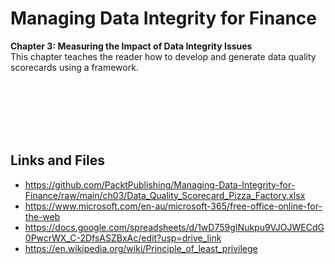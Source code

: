 # Managing Data Integrity for Finance

**Chapter 3: Measuring the Impact of Data Integrity Issues** <br />
This chapter teaches the reader how to develop and generate data quality scorecards using a framework.

<br />
<br />
<br />
<br />
<br />

## Links and Files

- https://github.com/PacktPublishing/Managing-Data-Integrity-for-Finance/raw/main/ch03/Data_Quality_Scorecard_Pizza_Factory.xlsx
- https://www.microsoft.com/en-au/microsoft-365/free-office-online-for-the-web
- https://docs.google.com/spreadsheets/d/1wD759gINukpu9VJOJWECdG0PwcrWX_C-2DfsASZBxAc/edit?usp=drive_link
- https://en.wikipedia.org/wiki/Principle_of_least_privilege
